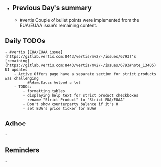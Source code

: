 - ## Previous Day's summary
	- #vertis Couple of bullet points were implemented from the EUA/EUAA issue's remaining content.
## Daily TODOs
	- #vertis [EUA/EUAA issue](https://gitlab.vertis.com:8443/vertis/mv2/-/issues/6793)'s [remaining](https://gitlab.vertis.com:8443/vertis/mv2/-/issues/6793#note_13405) UI updates
		- Active Offers page have a separate section for strict products was challenging
			- #Adam.Szucs helped a lot
		- TODOs:
			- formatting tables
			- displaying help text for strict product checkboxes
			- rename "Strict Product" to "Strict EUA/EUAA"
			- Don't show counterparty balance if it's 0
			- set EUA's price ticker for EUAA
## Adhoc
	-
## Reminders
	-